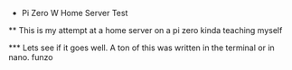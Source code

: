 * Pi Zero W Home Server Test

** This is my attempt at a home server on a pi zero kinda teaching myself

*** Lets see if it goes well. 
A ton of this was written in the terminal or in nano. funzo
